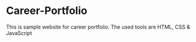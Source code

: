 # Career-Portfolio
This is sample website for career portfolio. The used tools are HTML, CSS &amp; JavaScript
